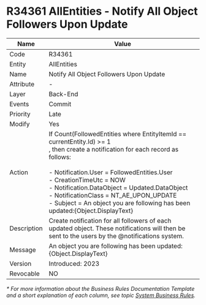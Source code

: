 ﻿---
erp.type: business-rule
erp.entity: all-entities
---

# R34361 AllEntities - Notify All Object Followers Upon Update

| Name | Value |
| ---- | ----- |
| Code | R34361 |
| Entity | AllEntities |
| Name | Notify All Object Followers Upon Update |
| Attribute | - |
| Layer | Back-End |
| Events | Commit |
| Priority | Late |
| Modify | Yes |
| Action | If Count(FollowedEntities where EntityItemId ==  currentEntity.Id) >= 1 <br/> , then create a notification for each record as follows: <br/><br/> - Notification.User = FollowedEntities.User <br/> - CreationTimeUtc = NOW <br/> - Notification.DataObject = Updated.DataObject <br/> - NotificationClass = NT_AE_UPON_UPDATE <br/> - Subject = An object you are following has been updated:{Object.DisplayText}|
| Description| Create notification for all followers of each updated object. These notifications will then be sent to the users by the @notifications system. |
| Message | An object you are following has been updated:{Object.DisplayText} |
| Version | Introduced: 2023 |
| Revocable | NO |

*\* For more information about the Business Rules Documentation Template and a short explanation of each column, see
topic [System Business Rules](../templates/template-description-system-business-rules.md).*
